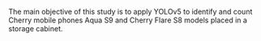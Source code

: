 The main objective of this study is to apply YOLOv5 to identify and count Cherry mobile phones Aqua S9 and Cherry Flare S8 models placed in a storage cabinet.
